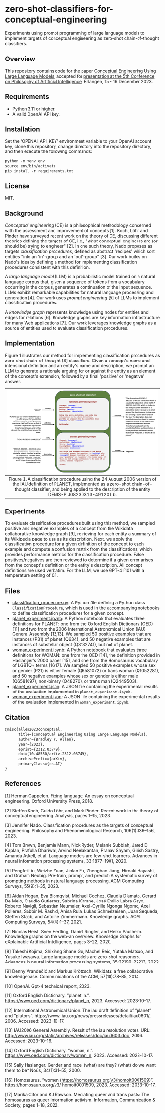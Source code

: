 # zero-shot-classifiers-for-conceptual-engineering
 Experiments using prompt programming of large language models to implement targets of conceptual engineering as zero-shot chain-of-thought classifiers.

## Overview
This repository contains code for the paper [Conceptual Engineering Using Large Language Models](https://arxiv.org/abs/2312.03749), accepted for [presentation at the 5th Conference on Philosophy of Artificial Intelligence](phai_2023_slides.pdf), Erlangen, 15 - 16 December 2023.

## Requirements
- Python 3.11 or higher. 
- A valid OpenAI API key. 

## Installation
Set the ‘OPENAI_API_KEY’ environment variable to your OpenAI account key, clone this repository, change directory into the repository directory, and then execute the following commands:
```
python -m venv env
source env/bin/activate
pip install -r requirements.txt
```

## License
MIT.

## Background
*Conceptual engineering* (CE) is a philosophical methodology concerned with the assessment and improvement of concepts [1]. Koch, Löhr and Pinder have surveyed recent work on the theory of CE, discussing different theories defining the targets of CE, i.e., "*what* conceptual engineers are (or should be) trying to engineer" [2]. In one such theory, Nado proposes as targets *classification procedures*, defined as abstract 'recipes' which sort entities "into an 'in'-group and an 'out'-group" [3]. Our work builds on Nado's idea by defining a method for implementing classification procedures consistent with this definition. 

A *large language model* (LLM) is a probabilistic model trained on a natural language corpus that, given a sequence of tokens from a vocabulary occurring in the corpus, generates a continuation of the input sequence. LLMs exhibit remarkable capabilities for natural language processing and generation [4]. Our work uses *prompt engineering* [5] of LLMs to implement classification procedures. 

A *knowledge graph* represents knowledge using nodes for entities and edges for relations [6]. Knowledge graphs are key information infrastructure for many Web applications [7]. Our work leverages knowledge graphs as a source of entities used to evaluate classification procedures.

## Implementation
Figure 1 illustrates our method for implementing classification procedures as zero-shot chain-of-thought [8] classifiers. Given a concept's name and intensional definition and an entity's name and description, we prompt an LLM to generate a rationale arguing for or against the entity as an element of the concept's extension, followed by a final 'positive' or 'negative' answer.

| ![classifier_example.png](classifier_example.png) | 
|:--:| 
| Figure 1. A classification procedure using the 24 August 2006 version of the IAU definition of PLANET, implemented as a zero-shot chain-of-thought classifier, and being applied to the description of the entity DENIS-P J08230313-491201 b. |

## Experiments
To evaluate classification procedures built using this method, we sampled positive and negative examples of a concept from the Wikidata collaborative knowledge graph [9], retrieving for each entity a summary of its Wikipedia page to use as its description. Next, we apply the classification procedure for a given definition of the concept to each example and compute a confusion matrix from the classifications, which provides performance metrics for the classification procedure. False positives/negatives are then reviewed to determine if a given error arises from the concept's definition or the entity's description. All concept definitions are used verbatim. For the LLM, we use GPT-4 [10] with a temperature setting of 0.1.

## Files

- [classification_procedure.py](classification_procedure.py): A Python file defining a Python class ```ClassificationProcedure```, which is used in the accompanying notebooks to define classification procedures for a given concept. 
- [planet_experiment.ipynb](planet_experiment.ipynb): A Python notebook that evaluates three definitions for PLANET: one from the Oxford English Dictionary (OED) [11] and two from the 2006 International Astronomical Union (IAU) General Assembly [12,13]. We sampled 50 positive examples that are instances (P31) of planet (Q634), and 50 negative examples that are instances of substellar object (Q3132741), but not of planet. 
- [woman_experiment.ipynb](woman_experiment.ipynb): A Python notebook that evaluates three definitions for WOMAN: one from the OED [14], the definition provided in Haslanger’s 2000 paper [15], and one from the Homosaurus vocabulary of LGBTQ+ terms [16,17]. We sampled 50 positive examples whose sex or gender (P21) is either female (Q6581072) or trans woman (Q1052281), and 50 negative examples whose sex or gender is either male (Q6581097), non-binary (Q48270), or trans man (Q2449503).
- [planet_experiment.json](planet_experiment.json): A JSON file containing the experimental results of the evaluation implemented in ```planet_experiment.ipynb```.
- [woman_experiment.json](woman_experiment.json): A JSON file containing the experimental results of the evaluation implemented in ```woman_experiment.ipynb```.

## Citation
```
@misc{allen2023conceptual,
      title={Conceptual Engineering Using Large Language Models}, 
      author={Bradley P. Allen},
      year={2023},
      eprint={2312.03749},
      doi={10.48550/arXiv.2312.03749},
      archivePrefix={arXiv},
      primaryClass={cs.AI}
}
```
## References

[1] Herman Cappelen. Fixing language: An essay on conceptual engineering. Oxford University Press, 2018.

[2] Steffen Koch, Guido Löhr, and Mark Pinder. Recent work in the theory of conceptual engineering. Analysis, pages 1–15, 2023.

[3] Jennifer Nado. Classification procedures as the targets of conceptual engineering. Philosophy and Phenomenological Research, 106(1):136–156, 2023.

[4] Tom Brown, Benjamin Mann, Nick Ryder, Melanie Subbiah, Jared D Kaplan, Prafulla Dhariwal, Arvind
Neelakantan, Pranav Shyam, Girish Sastry, Amanda Askell, et al. Language models are few-shot learners.
Advances in neural information processing systems, 33:1877–1901, 2020.

[5] Pengfei Liu, Weizhe Yuan, Jinlan Fu, Zhengbao Jiang, Hiroaki Hayashi, and Graham Neubig. Pre-train,
prompt, and predict: A systematic survey of prompting methods in natural language processing. ACM
Computing Surveys, 55(9):1–35, 2023.

[6] Aidan Hogan, Eva Blomqvist, Michael Cochez, Claudia D’amato, Gerard De Melo, Claudio Gutierrez,
Sabrina Kirrane, José Emilio Labra Gayo, Roberto Navigli, Sebastian Neumaier, Axel-Cyrille Ngonga
Ngomo, Axel Polleres, Sabbir M. Rashid, Anisa Rula, Lukas Schmelzeisen, Juan Sequeda, Steffen Staab,
and Antoine Zimmermann. Knowledge graphs. ACM Computing Surveys, 54(4):1–37, 2021.

[7] Nicolas Heist, Sven Hertling, Daniel Ringler, and Heiko Paulheim. Knowledge graphs on the web-an
overview. Knowledge Graphs for eXplainable Artificial Intelligence, pages 3–22, 2020.

[8] Takeshi Kojima, Shixiang Shane Gu, Machel Reid, Yutaka Matsuo, and Yusuke Iwasawa. Large language
models are zero-shot reasoners. Advances in neural information processing systems, 35:22199–22213,
2022.

[9] Denny Vrandečić and Markus Krötzsch. Wikidata: a free collaborative knowledgebase. Communications
of the ACM, 57(10):78–85, 2014.

[10] OpenAI. Gpt-4 technical report, 2023.

[11] Oxford English Dictionary. ”planet, n.”. https://www.oed.com/dictionary/planet_n, 2023. Accessed:
2023-10-17.

[12] International Astronomical Union. The iau draft definition of ”planet” and ”plutons”. https://www.
iau.org/news/pressreleases/detail/iau0601/, 2006. Accessed: 2023-10-17.

[13] IAU2006 General Assembly. Result of the iau resolution votes. URL:
http://www.iau.org/static/archives/releases/doc/iau0603.doc, 2006. Accessed: 2023-10-16.

[14] Oxford English Dictionary. ”woman, n.”. https://www.oed.com/dictionary/woman_n, 2023. Accessed:
2023-10-17.

[15] Sally Haslanger. Gender and race: (what) are they? (what) do we want them to be? Noûs, 34(1):31–55,
2000.

[16] Homosaurus. ”women (https://homosaurus.org/v3/homoit0001509)”. https://homosaurus.org/v3/
homoit0001509, 2023. Accessed: 2023-10-17.

[17] Marika Cifor and KJ Rawson. Mediating queer and trans pasts: The homosaurus as queer information
activism. Information, Communication & Society, pages 1–18, 2022.